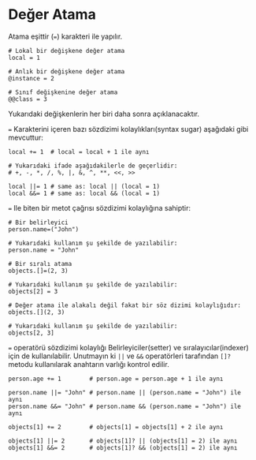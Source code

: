 # Değer Atama

Atama eşittir (`=`) karakteri ile yapılır.

```crystal
# Lokal bir değişkene değer atama
local = 1

# Anlık bir değişkene değer atama
@instance = 2

# Sınıf değişkenine değer atama
@@class = 3
```

Yukarıdaki değişkenlerin her biri daha sonra açıklanacaktır.

`=` Karakterini içeren bazı sözdizimi kolaylıkları(syntax sugar) aşağıdaki gibi mevcuttur:

```crystal
local += 1  # local = local + 1 ile aynı

# Yukarıdaki ifade aşağıdakilerle de geçerlidir:
# +, -, *, /, %, |, &, ^, **, <<, >>

local ||= 1 # same as: local || (local = 1)
local &&= 1 # same as: local && (local = 1)
```

`=` Ile biten bir metot çağrısı sözdizimi kolaylığına sahiptir:

```crystal
# Bir belirleyici
person.name=("John")

# Yukarıdaki kullanım şu şekilde de yazılabilir:
person.name = "John"

# Bir sıralı atama
objects.[]=(2, 3)

# Yukarıdaki kullanım şu şekilde de yazılabilir:
objects[2] = 3

# Değer atama ile alakalı değil fakat bir söz dizimi kolaylığıdır:
objects.[](2, 3)

# Yukarıdaki kullanım şu şekilde de yazılabilir:
objects[2, 3]
```

`=` operatörü sözdizimi kolaylığı Belirleyiciler(setter) ve sıralayıcılar(indexer) için de kullanılabilir. Unutmayın ki `||` ve `&&` operatörleri tarafından `[]?` metodu kullanılarak anahtarın varlığı kontrol edilir.

```crystal
person.age += 1        # person.age = person.age + 1 ile aynı

person.name ||= "John" # person.name || (person.name = "John") ile aynı
person.name &&= "John" # person.name && (person.name = "John") ile aynı

objects[1] += 2        # objects[1] = objects[1] + 2 ile aynı

objects[1] ||= 2       # objects[1]? || (objects[1] = 2) ile aynı
objects[1] &&= 2       # objects[1]? && (objects[1] = 2) ile aynı
```
